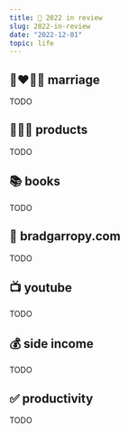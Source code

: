 ```yaml
---
title: 📅 2022 in review
slug: 2022-in-review
date: "2022-12-01"
topic: life
---
```


## 👩‍❤️‍💋‍👨 marriage

TODO

## 👨🏼‍💻 products

TODO

## 📚 books

TODO

## 🏡 bradgarropy.com

TODO

## 📺 youtube

TODO

## 💰 side income

TODO

## ✅ productivity

TODO
